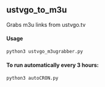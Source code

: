 ## ustvgo_to_m3u

Grabs m3u links from ustvgo.tv

#### Usage

``` bash
python3 ustvgo_m3ugrabber.py
```

#### To run automatically every 3 hours:

```
python3 autoCRON.py
```
